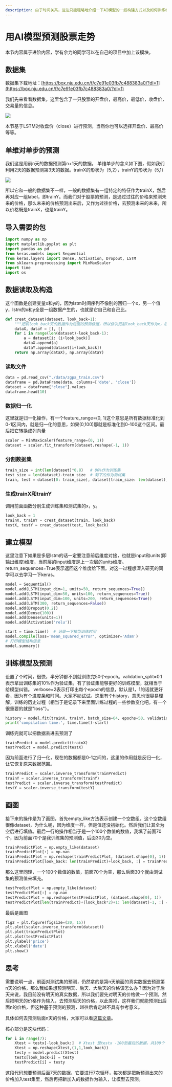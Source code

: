 ```yaml
---
description: 由于时间关系，这边只能粗略地介绍一下AI模型的一般构建方式以及如何训练模型，关于具体的模型信息，以及代码编写方面的问题，还需要大家课后自己去了解。
---
```


# 用AI模型预测股票走势

本节内容属于进阶内容，学有余力的同学可以在自己的项目中加上该模块。

## 数据集&#x20;

数据集下载地址：[https://box.nju.edu.cn/f/c7e91e03fb7c488383a0/?dl=1](https://box.nju.edu.cn/f/c7e91e03fb7c488383a0/?dl=1)

我们先来看看数据集，这里包含了一只股票的开盘价，最高价，最低价，收盘价，交易量的信息。

![](<../.gitbook/assets/image (11).png>)

本节基于LSTM对收盘价（close）进行预测，当然你也可以选择开盘价、最高价等等。

## 单维对单步的预测

我们这是用前n天的数据预测第n+1天的数据。 单维单步的含义如下图，假如我们利用2天的数据预测第3天的数据。trainX的形状为（5,2），trainY的形状为（5,1）

![](<../.gitbook/assets/image (10).png>)

所以它和一般的数据集不一样，一般的数据集有一组特定的特征作为trainX，然后再对应一组label，即trainY。而我们对于股票的预测，是通过过往的价格来预测未来的价格，那么未来的价格预测出来后，又作为过往价格，去预测未来的未来，所以价格既是trainX，也是trainY。

## 导入需要的包

```python
import numpy as np
import matplotlib.pyplot as plt
import pandas as pd
from keras.models import Sequential
from keras.layers import Dense, Activation, Dropout, LSTM
from sklearn.preprocessing import MinMaxScaler
import time
import os
```

## 数据读取及构造

这个函数是创建变量x和y的，因为lstm时间序列不像别的回归一个x，另一个值y，lstm的x和y全是一组数据产生的，也就是它自己和自己比。

```python
def creat_dataset(dataset, look_back=1):
    """把前look_back天的数据作为后面的预测依据，所以依次把前look_back天作为x，后一天作为y"""
    dataX, dataY = [], []
    for i in range(len(dataset)-look_back-1):
        a = dataset[i: (i+look_back)]
        dataX.append(a)
        dataY.append(dataset[i+look_back])
    return np.array(dataX), np.array(dataY)
```

### 读取文件

```python
data = pd.read_csv("./data/zgpa_train.csv")
dataframe = pd.DataFrame(data, columns=['date', 'close'])
dataset = dataframe["close"].values
dataframe.head(10)
```

### 数据归一化

这里就是归一化操作，有一个feature\_range=(0, 1)这个意思是所有数据标准化到0-1区间内，就是归一化的意思，如果(0,100)那就是标准化到0-100这个区间。最后把它转换成列向量

```python
scaler = MinMaxScaler(feature_range=(0, 1))
dataset = scaler.fit_transform(dataset.reshape(-1, 1))
```

### 分割数据集

```python
train_size = int(len(dataset)*0.8)   # 80%作为训练集
test_size = len(dataset)-train_size  # 剩下的作为测试集
train, test = dataset[0: train_size], dataset[train_size: len(dataset)]
```

### 生成trainX和trainY

调用前面函数分别生成训练集和测试集的x，y。

```python
look_back = 1
trainX, trainY = creat_dataset(train, look_back)
testX, testY = creat_dataset(test, look_back)
```

## 建立模型

这里注意下如果是多层lstm的话一定要注意前后维度对接，也就是input和units(即输出维度)维度，当前层的input维度是上一次层的units维度。return\_sequences=True表示返回这个维度给下面。对这一过程想深入研究的同学可以去学习一下keras。

```python
model = Sequential()
model.add(LSTM(input_dim=1, units=50, return_sequences=True))
model.add(LSTM(input_dim=50, units=100, return_sequences=True))
model.add(LSTM(input_dim=100, units=200, return_sequences=True))
model.add(LSTM(300, return_sequences=False))
model.add(Dropout(0.2))
model.add(Dense(100))
model.add(Dense(units=1))
model.add(Activation('relu'))

start = time.time()  # 记录一下模型训练时间
model.compile(loss='mean_squared_error', optimizer='Adam')
# 打印模型结构信息
model.summary()
```

## 训练模型及预测

设置了个时间，很快，半分钟都不到就训练完50个epoch。validation\_split=0.1表示拿出训练集的10%作为验证集，有了验证集能够更好的训练模型，就相当于给模型纠错。 verbose=2表示打印出每个epoch的信息，默认是1，1的话就更好看，因为有个进度条和时间。大家不妨试试。这里有个history，意思也很容易理解，训练的历史过程（相当于是记录下来里面训练过程的一些参数变化吧。有一个很重要的就是"loss"）。&#x20;

```python
history = model.fit(trainX, trainY, batch_size=64, epochs=50, validation_split=0.1, verbose=2)
print('compilation time:', time.time()-start)
```

训练完就可以把数据丢进去预测了

```
trainPredict = model.predict(trainX)
testPredict = model.predict(testX)
```

因为前面进行了归一化，现在的数据都是0-1之间的，这里的作用就是反归一化，让它恢复原来数据范围。

```python
trainPredict = scaler.inverse_transform(trainPredict)
trainY = scaler.inverse_transform(trainY)
testPredict = scaler.inverse_transform(testPredict)
testY = scaler.inverse_transform(testY)
```

## 画图

接下来的操作是为了画图，首先empty\_like方法表示创建一个空数组，这个空数组很像dataset，为什么呢，因为维度一样，但是值还没初始化。然后我们让其全为空后进行填值。最后一行的操作相当于是一个100个数值的数值，我填了前面70个，因为前面70个是我训练集的预测值，后面30为空。&#x20;

```python
trainPredictPlot = np.empty_like(dataset)
trainPredictPlot[:] = np.nan
trainPredictPlot = np.reshape(trainPredictPlot, (dataset.shape[0], 1))
trainPredictPlot[look_back: len(trainPredict)+look_back, :] = trainPredict
```

那么这里同理，一个100个数值的数值，前面70个为空，那么后面30个就由测试集的预测值来填充。

```python
testPredictPlot = np.empty_like(dataset)
testPredictPlot[:] = np.nan
testPredictPlot = np.reshape(testPredictPlot, (dataset.shape[0], 1))
testPredictPlot[len(trainPredict)+(look_back*2)+1: len(dataset)-1, :] = testPredict
```

最后是画图

```python
fig2 = plt.figure(figsize=(20, 15))
plt.plot(scaler.inverse_transform(dataset))
plt.plot(trainPredictPlot)
plt.plot(testPredictPlot)
plt.ylabel('price')
plt.xlabel('date')
plt.show()
```

## 思考

需要说明一点，前面对测试集的预测，仍然拿的是第n天前面的真实数据去预测第n天的价格，那么我如果想预测明天、后天、大后天的价格该怎么办？因为对于后天来说，我目前没有明天的真实数据，所以我们要先对明天的价格做一个预测，然后把明天的价格作为输入，去预测后天的价格，以此类推，这样我们就能预测出后面n的价格，但这种基于预测的预测，越往后肯定越不具有参考意义。

具体如何去预测后面n天的价格，大家可以看[这篇文章](https://blog.csdn.net/m0\_53306549/article/details/117195301)。

核心部分是这块代码：

```python
for i in range(7):
    Xtest = testx[-look_back:]  # Xtest 是testx -100到最后的数据，共100个  
    Xtest = np.reshape(Xtest,(1,1,look_back))
    testy = model.predict(Xtest)
    testx[look_back+i] = testy
    testPredict[i] = testy
```

这段代码想要预测后面7天的数据，它要进行7次循环，每次都是把新预测出来的价格加入test集里，然后再把新加入的数据作为输入，让模型去预测。
